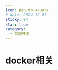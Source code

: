 ```yaml
---
icon: pen-to-square
# date: 2024-12-01
sticky: 94
star: true
category:
  - 前端开发
---
```


<!-- more -->
# docker相关
<docker></docker>
